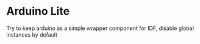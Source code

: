 # Arduino Lite
Try to keep arduino as a simple wrapper component for IDF, disable global instances by default
